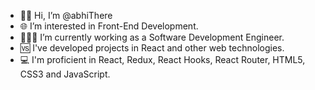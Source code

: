 - 👋🏻 Hi, I’m @abhiThere
- 🌐 I’m interested in Front-End Development.
- 👨🏻‍💻 I’m currently working as a Software Development Engineer.
- 🆚 I've developed projects in React and other web technologies.
- 💻 I'm proficient in React, Redux, React Hooks, React Router, HTML5, CSS3 and JavaScript.

<!---
abhiThere/abhiThere is a ✨ special ✨ repository because its `README.md` (this file) appears on your GitHub profile.
You can click the Preview link to take a look at your changes.
--->
